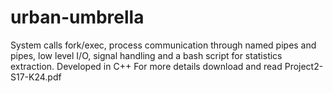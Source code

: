# urban-umbrella

System calls fork/exec, process communication through named pipes and pipes, low level I/O, signal handling and a bash script for statistics extraction. Developed in C++
For more details download and read  Project2-S17-K24.pdf
